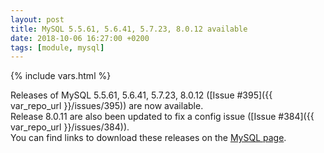 ```yaml
---
layout: post
title: MySQL 5.5.61, 5.6.41, 5.7.23, 8.0.12 available
date: 2018-10-06 16:27:00 +0200
tags: [module, mysql]
---
```

{% include vars.html %}

Releases of MySQL 5.5.61, 5.6.41, 5.7.23, 8.0.12 ([Issue #395]({{ var_repo_url }}/issues/395)) are now available.<br />
Release 8.0.11 are also been updated to fix a config issue ([Issue #384]({{ var_repo_url }}/issues/384)).<br />
You can find links to download these releases on the [MySQL page](/modules/mysql/).